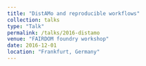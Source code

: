 ```yaml
---
title: "DistAMo and reproducible workflows"
collection: talks
type: "Talk"
permalink: /talks/2016-distamo
venue: "FAIRDOM foundry workshop"
date: 2016-12-01
location: "Frankfurt, Germany"
---
```

